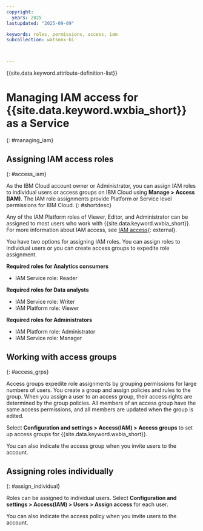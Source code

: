 ```yaml
---
copyright:
  years: 2025
lastupdated: "2025-09-09"

keywords: roles, permissions, access, iam
subcollection: watsonx-bi



---
```


{{site.data.keyword.attribute-definition-list}}


# Managing IAM access for {{site.data.keyword.wxbia_short}} as a Service
{: #managing_iam}

## Assigning IAM access roles 
{: #access_iam}

As the IBM Cloud account owner or Administrator, you can assign IAM roles to individual users or access groups on IBM Cloud using **Manage > Access (IAM)**. The IAM role assignments provide Platform or Service level permissions for IBM Cloud. {: #shortdesc}

Any of the IAM Platform roles of Viewer, Editor, and Administrator can be assigned to most users who work with {{site.data.keyword.wxbia_short}}. For more information about IAM access, see [IAM access](https://cloud.ibm.com/iam/overview){: external}.

You have two options for assigning IAM roles. You can assign roles to individual users or you can create access groups to expedite role assignment.



**Required roles for Analytics consumers**

- IAM Service role: Reader

**Required roles for Data analysts**

- IAM Service role: Writer
- IAM Platform role: Viewer

**Required roles for Administrators**

- IAM Platform role: Administrator
- IAM Service role: Manager

## Working with access groups
{: #access_grps}

Access groups expedite role assignments by grouping permissions for large numbers of users. You create a group and assign policies and rules to the group. When you assign a user to an access group, their access rights are determined by the group policies. All members of an access group have the same access permissions, and all members are updated when the group is edited.

Select **Configuration and settings > Access(IAM) > Access groups** to set up access groups for {{site.data.keyword.wxbia_short}}.

You can also indicate the access group when you invite users to the account.

## Assigning roles individually
{: #assign_individual}

Roles can be assigned to individual users. Select **Configuration and settings > Access(IAM) > Users > Assign access** for each user.

You can also indicate the access policy when you invite users to the account.
